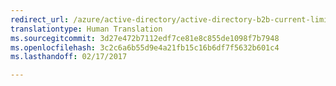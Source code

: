 ```yaml
---
redirect_url: /azure/active-directory/active-directory-b2b-current-limitations
translationtype: Human Translation
ms.sourcegitcommit: 3d27e472b7112edf7ce81e8c855de1098f7b7948
ms.openlocfilehash: 3c2c6a6b55d9e4a21fb15c16b6df7f5632b601c4
ms.lasthandoff: 02/17/2017

---
```



